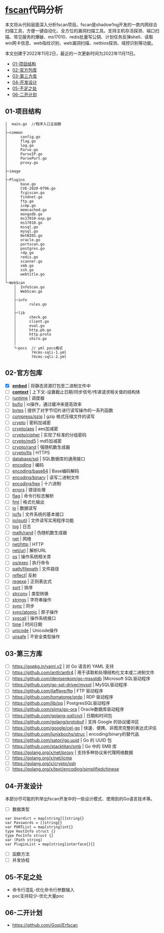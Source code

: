 # [fscan](https://github.com/shadow1ng/fscan)代码分析

本文将从代码层面深入分析fscan项目。fscan是shadow1ng开发的一款内网综合扫描工具，方便一键自动化、全方位的漏洞扫描工具。支持主机存活探测、端口扫描、常见服务的爆破、ms17010、redis批量写公钥、计划任务反弹shell、读取win网卡信息、web指纹识别、web漏洞扫描、netbios探测、域控识别等功能。

本文创建于2022年11月2日，最近的一次更新时间为2022年11月11日。

- [01-项目结构]()
- [02-官方包库]()
- [03-第三方库]()
- [04-开发设计]()
- [05-不足之处]()
- [06-二开计划]()

## 01-项目结构

```
│  main.go  //程序入口主函数
│
├─common
│      config.go
│      flag.go
│      log.go
│      Parse.go
│      ParseIP.go
│      ParsePort.go
│      proxy.go
│      
├─image
│      
├─Plugins
│      base.go
│      CVE-2020-0796.go
│      fcgiscan.go
│      findnet.go
│      ftp.go
│      icmp.go
│      memcached.go
│      mongodb.go
│      ms17010-exp.go
│      ms17010.go
│      mssql.go
│      mysql.go
│      NetBIOS.go
│      oracle.go
│      portscan.go
│      postgres.go
│      rdp.go
│      redis.go
│      scanner.go
│      smb.go
│      ssh.go
│      webtitle.go
│      
└─WebScan
    │  InfoScan.go
    │  WebScan.go
    │  
    ├─info
    │      rules.go
    │      
    ├─lib
    │      check.go
    │      client.go
    │      eval.go
    │      http.pb.go
    │      http.proto
    │      shiro.go
    │      
    └─pocs  // yml pocs格式
            74cms-sqli-1.yml
            74cms-sqli-2.yml
```

## 02-官方包库

- [x] [**embed**](https://pkg.go.dev/embed) | 将静态资源打包至二进制文件中
- [ ] [**context**](https://pkg.go.dev/context) | 上下文-设置截止日期/同步信号/传递请求相关值的结构体
- [ ] [runtime](https://pkg.go.dev/runtime) | 调度器
- [ ] [bufio](https://pkg.go.dev/bufio) | io操作，通过缓冲来提高效率
- [ ] [bytes](https://pkg.go.dev/bytes) | 提供了对字节切片进行读写操作的一系列函数
- [ ] [compress/gzip](https://pkg.go.dev/compress/gzip) | gzip 格式压缩文件的读写
- [ ] [crypto](https://pkg.go.dev/crypto) | 密码加减密
- [ ] [crypto/aes](https://pkg.go.dev/crypto/aes) | aes加减密
- [ ] [crypto/cipher](https://pkg.go.dev/crypto/cipher) | 实现了标准的分组密码
- [ ] [crypto/md5](https://pkg.go.dev/crypto/md5) | md5加减密
- [ ] [crypto/rand](https://pkg.go.dev/crypto/rand) | 强随机数生成器
- [ ] [crypto/tls](https://pkg.go.dev/crypto/tls) | HTTPS
- [ ] [database/sql](https://pkg.go.dev/database/sql) | SQL数据库的通用接口
- [ ] [encoding](https://pkg.go.dev/encoding) | 编码
- [ ] [encoding/base64](https://pkg.go.dev/encoding/base64) | Base编码解码
- [ ] [encoding/binary](https://pkg.go.dev/encoding/binary) | 读写二进制文件
- [ ] [encoding/hex](https://pkg.go.dev/encoding/hex) | 十六进制
- [ ] [errors](https://pkg.go.dev/errors) | 错误处理
- [ ] [flag](https://pkg.go.dev/flag) | 命令行标志解析
- [ ] [fmt](https://pkg.go.dev/fmt) | 格式化输出
- [ ] [io](https://pkg.go.dev/io) | 数据读写
- [ ] [io/fs](https://pkg.go.dev/io/fs) | 文件系统的基本接口
- [ ] [io/ioutil](https://pkg.go.dev/io/ioutil) | 文件读写实用程序功能
- [ ] [log](https://pkg.go.dev/log) | 日志
- [ ] [math/rand](https://pkg.go.dev/math/rand) | 伪随机数生成器
- [ ] [net](https://pkg.go.dev/net) | 网络
- [ ] [net/http](https://pkg.go.dev/net/http) | HTTP
- [ ] [net/url](https://pkg.go.dev/net/url) | 解析URL
- [ ] [os](https://pkg.go.dev/os) | 操作系统相关库
- [ ] [os/exec](https://pkg.go.dev/os/exec) | 执行命令
- [ ] [path/filepath](https://pkg.go.dev/path/filepath) | 文件路径
- [ ] [reflect](https://pkg.go.dev/reflect)| 反射
- [ ] [regexp](https://pkg.go.dev/regexp) | 正则表达式
- [ ] [sort](https://pkg.go.dev/sort) | 排序
- [ ] [strconv](https://pkg.go.dev/strconv) | 类型转换
- [ ] [strings](https://pkg.go.dev/strings) | 字符串操作
- [ ] [sync](https://pkg.go.dev/sync) | 同步
- [ ] [sync/atomic](https://pkg.go.dev/sync/atomic) | 原子操作
- [ ] [syscall](https://pkg.go.dev/syscall) | 操作系统接口
- [ ] [time](https://pkg.go.dev/time) | 时间日期
- [ ] [unicode](https://pkg.go.dev/unicode) | Unicode操作
- [ ] [unsafe](https://pkg.go.dev/unsafe) | 不安全类型操作

## 03-第三方库

- [ ] https://gopkg.in/yaml.v2 | 对 Go 语言的 YAML 支持
- [ ] https://github.com/antlr/antlr4 | 用于读取和处理结构化文本或二进制文件
- [ ] https://github.com/denisenkom/go-mssqldb |Microsoft SQL驱动程序
- [ ] https://github.com/go-sql-driver/mysql | MySQL驱动程序
- [ ] https://github.com/jlaffaye/ftp | FTP 驱动程序
- [ ] https://github.com/tomatome/grdp | RDP 驱动程序
- [ ] https://github.com/lib/pq | PostgresSQL驱动程序
- [ ] https://github.com/sijms/go-ora | Oracle数据库驱动程序
- [ ] https://github.com/golang-sql/civil | 日期和时间包
- [ ] https://github.com/golang/protobuf | 支持 Google 的协议缓冲区
- [ ] https://github.com/google/cel-go | 快速、便携、非图灵完整的表达式评估
- [ ] https://github.com/lunixbochs/struc | encoding/binary的替代品
- [ ] https://github.com/satori/go.uuid | Go 的 UUID 包
- [ ] https://github.com/stacktitan/smb | Go 中的 SMB 库
- [ ] https://golang.org/x/net/proxy | 支持多种协议来代理网络数据
- [ ] https://golang.org/x/net/icmp
- [ ] https://golang.org/x/crypto/ssh
- [ ] https://golang.org/x/text/encoding/simplifiedchinese

## 04-开发设计

本部分尽可能的列举出fscan开发中的一些设计模式、使用到的Go语言技术等。

- [ ] 数据类型

```
var Userdict = map[string][]string{}
var Passwords = []string{}
var PORTList = map[string]int{}
type HostInfo struct {}
type PocInfo struct {}
var (Path string)
var PluginList = map[string]interface{}{}
```

- [ ] 函数方法
- [ ] 并发协程

## 05-不足之处

- 命令行混乱-优化命令行参数输入
- poc支持较少-优化大量poc

## 06-二开计划

- https://github.com/Goqi/Erfscan